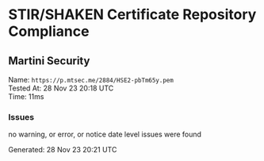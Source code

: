 # STIR/SHAKEN Certificate Repository Compliance

## Martini Security

Name: `https://p.mtsec.me/2884/HSE2-pbTm65y.pem`\
Tested At: 28 Nov 23 20:18 UTC\
Time: 11ms

### Issues

no warning, or error, or notice date level issues were found

Generated: 28 Nov 23 20:21 UTC